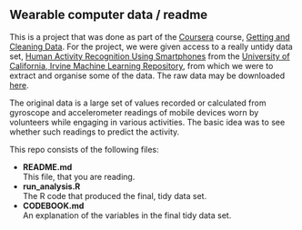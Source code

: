 ## Wearable computer data / readme

This is a project that was done as part of the [Coursera](https://www.coursera.org) course, [Getting and Cleaning Data](https://www.coursera.org/course/getdata). For the project, we were given access to a really untidy data set, [Human Activity Recognition Using Smartphones](http://archive.ics.uci.edu/ml/datasets/Human+Activity+Recognition+Using+Smartphones) from the [University of California, Irvine Machine Learning Repository](http://archive.ics.uci.edu/ml), from which we were to extract and organise some of the data. The raw data may be downloaded [here](https://d396qusza40orc.cloudfront.net/getdata%2Fprojectfiles%2FUCI%20HAR%20Dataset.zip).

The original data is a large set of values recorded or calculated from gyroscope and accelerometer readings of mobile devices worn by volunteers while engaging in various activities. The basic idea was to see whether such readings to predict the activity.

This repo consists of the following files:

* __README.md__<br>This file, that you are reading.
* __run_analysis.R__<br>The R code that produced the final, tidy data set.
* __CODEBOOK.md__<br>An explanation of the variables in the final tidy data set.